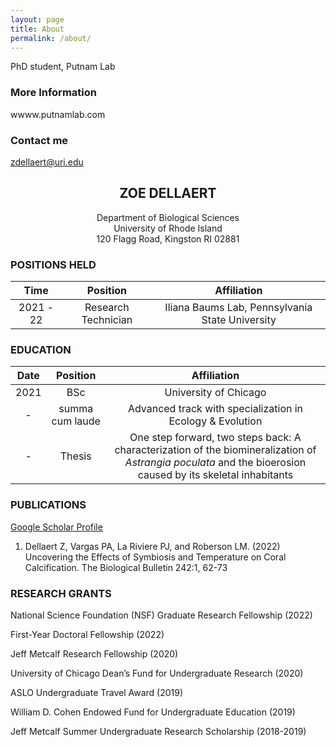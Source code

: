 ```yaml
---
layout: page
title: About
permalink: /about/
---
```


PhD student, Putnam Lab

### More Information

wwww.putnamlab.com

### Contact me

[zdellaert@uri.edu](mailto:zdellaert@uri.edu)


## <center>ZOE DELLAERT</center>
<center>Department of Biological Sciences</center>
<center>University of Rhode Island</center>
<center>120 Flagg Road, Kingston RI 02881</center>


### POSITIONS HELD

Time|Position| Affiliation
:---:|:---:|:---:
2021 - 22| Research Technician | Iliana Baums Lab, Pennsylvania State University


### EDUCATION

Date|Position| Affiliation
:---:|:---:|:---:
2021 |	BSc | University of Chicago
- | summa cum laude | Advanced track with specialization in Ecology & Evolution
- | Thesis | One step forward, two steps back: A characterization of the biomineralization of *Astrangia poculata* and the bioerosion caused by its skeletal inhabitants

### PUBLICATIONS 

[Google Scholar Profile](https://scholar.google.com/citations?user=fG_Q1uwAAAAJ&hl=en)

1. Dellaert Z, Vargas PA, La Riviere PJ, and Roberson LM. (2022) Uncovering the Effects of Symbiosis and Temperature on Coral Calcification. The Biological Bulletin 242:1, 62-73
	   
### RESEARCH GRANTS

National Science Foundation (NSF) Graduate Research Fellowship (2022)

First-Year Doctoral Fellowship (2022)

Jeff Metcalf Research Fellowship (2020)

University of Chicago Dean’s Fund for Undergraduate Research (2020)

ASLO Undergraduate Travel Award (2019)

William D. Cohen Endowed Fund for Undergraduate Education (2019)

Jeff Metcalf Summer Undergraduate Research Scholarship (2018-2019)
